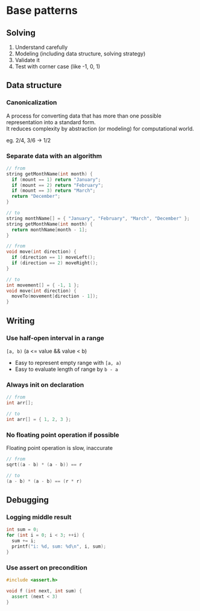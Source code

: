 # Base patterns

## Solving

1. Understand carefully
2. Modeling (including data structure, solving strategy)
3. Validate it
4. Test with corner case (like -1, 0, 1)

## Data structure

### Canonicalization

A process for converting data that has more than one possible representation into a standard form.\
It reduces complexity by abstraction (or modeling) for computational world.

eg. 2/4, 3/6 -> 1/2

### Separate data with an algorithm

```cpp
// from
string getMonthName(int month) {
  if (mount == 1) return "January";
  if (mount == 2) return "February";
  if (mount == 3) return "March";
  return "December";
}

// to
string monthName[] = { "January", "February", "March", "December" };
string getMonthName(int month) {
  return monthName[month - 1];
}

// from
void move(int direction) {
  if (direction == 1) moveLeft();
  if (direction == 2) moveRight();
}

// to
int movement[] = { -1, 1 };
void move(int direction) {
  moveTo(movement[direction - 1]);
}
```

## Writing

### Use half-open interval in a range

`[a, b)` (a <= value && value < b)

- Easy to represent empty range with `[a, a)`
- Easy to evaluate length of range by `b - a`

### Always init on declaration

```cpp
// from
int arr[];

// to
int arr[] = { 1, 2, 3 };
```

### No floating point operation if possible

Floating point operation is slow, inaccurate

```cpp
// from
sqrt((a - b) * (a - b)) == r

// to
(a - b) * (a - b) == (r * r)
```

## Debugging

### Logging middle result

```cpp
int sum = 0;
for (int i = 0; i < 3; ++i) {
  sum += i;
  printf("i: %d, sum: %d\n", i, sum);
}
```

### Use assert on precondition

```cpp
#include <assert.h>

void f (int next, int sum) {
  assert (next < 3)
}
```

